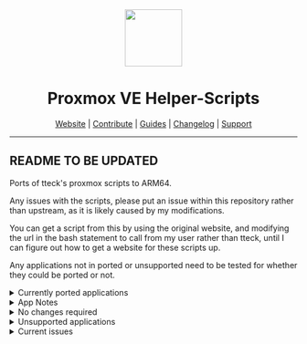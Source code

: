 <div align="center">
  <a href="#">
    <img src="https://raw.githubusercontent.com/tteck/Proxmox/main/misc/images/logo.png" height="100px" />
 </a>
</div>
<h1 align="center">Proxmox VE Helper-Scripts</h1>

<p align="center">
  <a href="https://helper-scripts.com/">Website</a> | 
  <a href="https://github.com/tteck/Proxmox/blob/main/.github/CONTRIBUTING.md">Contribute</a> |
  <a href="https://github.com/tteck/Proxmox/blob/main/USER_SUBMITTED_GUIDES.md">Guides</a> |
  <a href="https://github.com/tteck/Proxmox/blob/main/CHANGELOG.md">Changelog</a> |
  <a href="https://ko-fi.com/D1D7EP4GF">Support</a>
</p>

---

## README TO BE UPDATED

Ports of tteck's proxmox scripts to ARM64.

Any issues with the scripts, please put an issue within this repository rather than upstream, as it is likely caused by my modifications.

You can get a script from this by using the original website, and modifying the url in the bash statement to call from my user rather than tteck, until I can figure out how to get a website for these scripts up.

Any applications not in ported or unsupported need to be tested for whether they could be ported or not.

<details>
  <summary>Currently ported applications</summary>
  <b><big>Status Guide:</big></b><br>
  <b>Tested using the application: </b>✅<br>
  <b>Tested creating the container: </b>☑️<br>
  <b>View notes: </b>🔘<br>
  <b>Untested: </b> ⭕
    <li>☑️ ActualBudget</li>
    <li>☑️ Adguard</li>
    <li>☑️ AgentDVR</li>
    <li>☑️ Apache Cassandra</li>
    <li>☑️ Alpine Docker</li>
    <li>⭕ Alpine Grafana</li>
    <li>⭕ Alpine</li>
    <li>⭕ Alpine Nextcloud</li>
    <li>⭕ Alpine Vaultwarden</li>
    <li>⭕ Alpine Zigbee2mqtt</li>
    <li>⭕ Apache CouchDB</li>
    <li>⭕ APT Cacher NG</li>
    <li>⭕ Audiobookshelf</li>
    <li>⭕ Autobrr</li>
    <li>⭕ Bazarr</li>
    <li>⭕ Blocky</li>
    <li>⭕ CasaOS</li>
    <li>☑️🔘 ChangeDetection</li>
    <li>⭕ Channels</li>
    <li>⭕ Cloudflared</li>
    <li>⭕ Commafeed</li>
    <li>⭕ Cronicle</li>
    <li>⭕ Dashy</li>
    <li>⭕ deConz</li>
    <li>⭕ Deluge</li>
    <li>☑️ Docker</li>
    <li>⭕ Dockage</li>
    <li>⭕ Emby</li>
    <li>⭕ EMQX</li>
    <li>⭕ ESPHome</li>
    <li>⭕ Fhem</li>
    <li>⭕ FlowiseAI</li>
    <li>⭕ Frigate</li>
    <li>⭕ Go2RTC</li>
    <li>⭕ Jellyseerr</li>
    <li>⭕ Mafl</li>
    <li>⭕ Nginx Proxy Manager</li>
    <li>⭕ Prowlarr</li>
    <li>✅ Radarr</li>
    <li>✅ Sonarr</li>
</details>

<details>
  <summary>App Notes</summary>
    <li>ChangeDetection - in my testing I had a font package require manual input for the accepting of a EULA, make sure to enable verbose (changed to be enabled in the default config) to be able to accept it.</li>
</details>

<details>
  <summary>No changes required</summary>
    <li>Tailscale</li>
</details>

<details>
  <summary>Unsupported applications</summary>
    <li>Proxmox Backup Server - Needs custom image</li>
    <li>The Debian template - due to issues - see Current issues</li>
    <li>DaemonSync - deb built for amd64 only</li>
</details>

<details>
  <summary>Current issues</summary>
    <li>Available debian arm64 images aren't able to be used currently as they have moved from ifupdown networking to systemd-network, meaning that until I can figure out how to make a custom image using ifupdown Debian will not work, if you know how to do this please make an issue, as Im unsure of where to start with this</li>
</details>
